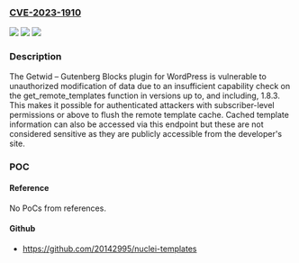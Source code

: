 ### [CVE-2023-1910](https://cve.mitre.org/cgi-bin/cvename.cgi?name=CVE-2023-1910)
![](https://img.shields.io/static/v1?label=Product&message=Getwid%20%E2%80%93%20Gutenberg%20Blocks&color=blue)
![](https://img.shields.io/static/v1?label=Version&message=*%20&color=brightgreen)
![](https://img.shields.io/static/v1?label=Vulnerability&message=CWE-285%20Improper%20Authorization&color=brightgreen)

### Description

The Getwid – Gutenberg Blocks plugin for WordPress is vulnerable to unauthorized modification of data due to an insufficient capability check on the get_remote_templates function in versions up to, and including, 1.8.3. This makes it possible for authenticated attackers with subscriber-level permissions or above to flush the remote template cache. Cached template information can also be accessed via this endpoint but these are not considered sensitive as they are publicly accessible from the developer's site.

### POC

#### Reference
No PoCs from references.

#### Github
- https://github.com/20142995/nuclei-templates

